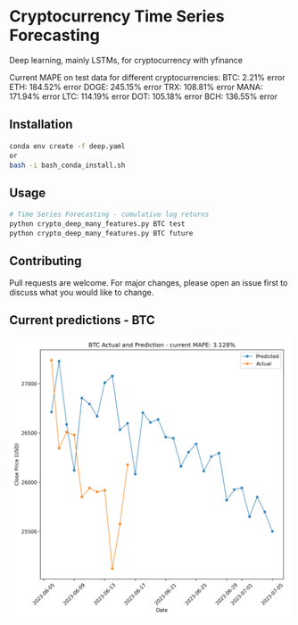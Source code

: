 # Cryptocurrency Time Series Forecasting

Deep learning, mainly LSTMs, for cryptocurrency with yfinance

Current MAPE on test data for different cryptocurrencies:
BTC: 2.21% error
ETH: 184.52% error
DOGE: 245.15% error
TRX: 108.81% error
MANA: 171.94% error
LTC: 114.19% error
DOT: 105.18% error
BCH: 136.55% error

## Installation
```bash
conda env create -f deep.yaml 
or 
bash -i bash_conda_install.sh
```

## Usage

```python
# Time Series Forecasting - cumulative log returns
python crypto_deep_many_features.py BTC test
python crypto_deep_many_features.py BTC future
```
## Contributing
Pull requests are welcome. For major changes, please open an issue first to discuss what you would like to change.

## Current predictions - BTC
![alt text](https://github.com/bszek213/CryptoML/blob/dev/BTC_accuracy_future_price.png)
